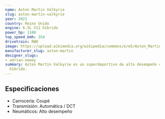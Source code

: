 ```yaml
---
name: Aston Martin Valkyrie
slug: aston-martin-valkyrie
year: 2021
country: Reino Unido
engine: 6.5L V12 híbrido
power_hp: 1160
top_speed_kmh: 354
drivetrain: RWD
image: https://upload.wikimedia.org/wikipedia/commons/e/e5/Aston_Martin_Valkyrie_Geneva_2019.jpg
manufacturer_slug: aston-martin
designer_slugs:
- adrian-newey
summary: Aston Martin Valkyrie es un superdeportivo de alto desempeño con 6.5L V12
  híbrido.
---
```


## Especificaciones

- Carrocería: Coupé
- Transmisión: Automática / DCT
- Neumáticos: Alto desempeño

